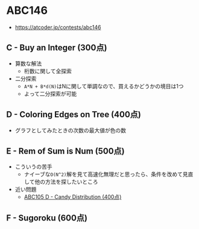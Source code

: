 # ABC146
* https://atcoder.jp/contests/abc146


## C - Buy an Integer (300点)
* 算数な解法
  - 桁数に関して全探索
* 二分探索
  - `A*N + B*d(N)`はNに関して単調なので、買えるかどうかの境目は1つ
  - よって二分探索が可能


## D - Coloring Edges on Tree (400点)
* グラフとしてみたときの次数の最大値が色の数


## E - Rem of Sum is Num (500点)
* こういうの苦手
  - ナイーブな`O(N^2)`解を見て高速化無理だと思ったら、条件を改めて見直して他の方法を探したいところ
* 近い問題
  - [ABC105 D - Candy Distribution (400点)]( https://atcoder.jp/contests/abc105/tasks/abc105_d )


## F - Sugoroku (600点)
